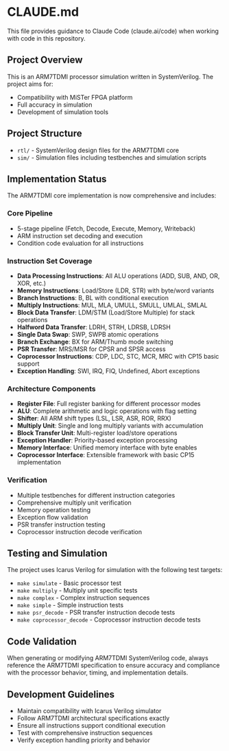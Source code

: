 # CLAUDE.md

This file provides guidance to Claude Code (claude.ai/code) when working with code in this repository.

## Project Overview

This is an ARM7TDMI processor simulation written in SystemVerilog. The project aims for:
- Compatibility with MiSTer FPGA platform
- Full accuracy in simulation
- Development of simulation tools

## Project Structure

- `rtl/` - SystemVerilog design files for the ARM7TDMI core
- `sim/` - Simulation files including testbenches and simulation scripts

## Implementation Status

The ARM7TDMI core implementation is now comprehensive and includes:

### Core Pipeline
- 5-stage pipeline (Fetch, Decode, Execute, Memory, Writeback)
- ARM instruction set decoding and execution
- Condition code evaluation for all instructions

### Instruction Set Coverage
- **Data Processing Instructions**: All ALU operations (ADD, SUB, AND, OR, XOR, etc.)
- **Memory Instructions**: Load/Store (LDR, STR) with byte/word variants
- **Branch Instructions**: B, BL with conditional execution
- **Multiply Instructions**: MUL, MLA, UMULL, SMULL, UMLAL, SMLAL
- **Block Data Transfer**: LDM/STM (Load/Store Multiple) for stack operations
- **Halfword Data Transfer**: LDRH, STRH, LDRSB, LDRSH
- **Single Data Swap**: SWP, SWPB atomic operations
- **Branch Exchange**: BX for ARM/Thumb mode switching
- **PSR Transfer**: MRS/MSR for CPSR and SPSR access
- **Coprocessor Instructions**: CDP, LDC, STC, MCR, MRC with CP15 basic support
- **Exception Handling**: SWI, IRQ, FIQ, Undefined, Abort exceptions

### Architecture Components
- **Register File**: Full register banking for different processor modes
- **ALU**: Complete arithmetic and logic operations with flag setting
- **Shifter**: All ARM shift types (LSL, LSR, ASR, ROR, RRX)
- **Multiply Unit**: Single and long multiply variants with accumulation
- **Block Transfer Unit**: Multi-register load/store operations
- **Exception Handler**: Priority-based exception processing
- **Memory Interface**: Unified memory interface with byte enables
- **Coprocessor Interface**: Extensible framework with basic CP15 implementation

### Verification
- Multiple testbenches for different instruction categories
- Comprehensive multiply unit verification
- Memory operation testing
- Exception flow validation
- PSR transfer instruction testing
- Coprocessor instruction decode verification

## Testing and Simulation

The project uses Icarus Verilog for simulation with the following test targets:
- `make simulate` - Basic processor test
- `make multiply` - Multiply unit specific tests
- `make complex` - Complex instruction sequences
- `make simple` - Simple instruction tests
- `make psr_decode` - PSR transfer instruction decode tests
- `make coprocessor_decode` - Coprocessor instruction decode tests

## Code Validation

When generating or modifying ARM7TDMI SystemVerilog code, always reference the ARM7TDMI specification to ensure accuracy and compliance with the processor behavior, timing, and implementation details.

## Development Guidelines

- Maintain compatibility with Icarus Verilog simulator
- Follow ARM7TDMI architectural specifications exactly
- Ensure all instructions support conditional execution
- Test with comprehensive instruction sequences
- Verify exception handling priority and behavior